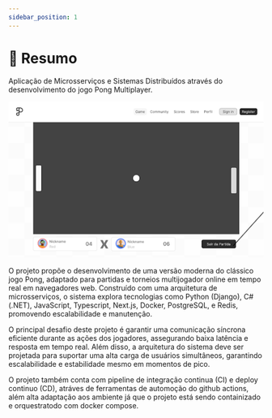 ```yaml
---
sidebar_position: 1
---
```


# 🏓 Resumo

Aplicação de Microsserviços e Sistemas Distribuídos através do desenvolvimento do jogo Pong Multiplayer.

![Pong game image](./_images/pong-game.png)

O projeto propõe o desenvolvimento de uma versão moderna do clássico jogo Pong, adaptado para partidas e torneios multijogador online em tempo real em navegadores web. Construído com uma arquitetura de microsserviços, o sistema explora tecnologias como Python (Django), C# (.NET), JavaScript, Typescript, Next.js, Docker, PostgreSQL, e Redis, promovendo escalabilidade e manutenção.

O principal desafio deste projeto é garantir uma comunicação síncrona eficiente durante as ações dos jogadores, assegurando baixa latência e resposta em tempo real. Além disso, a arquitetura do sistema deve ser projetada para suportar uma alta carga de usuários simultâneos, garantindo escalabilidade e estabilidade mesmo em momentos de pico.

O projeto também conta com pipeline de integração continua (CI) e deploy continuo (CD), atráves de ferramentas de automoção do github actions, além alta adaptação aos ambiente já que o projeto está sendo containizado e orquestratodo com docker compose.

